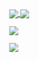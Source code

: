 <!-- ### Hi there 👋 -->

<!-- ![](https://github-readme-stats.vercel.app/api?username=pkucuipy&show_icons=true) -->
<!-- ![](https://github-readme-stats.vercel.app/api/top-langs/?username=pkucuipy&layout=compact) -->

<a href="https://github.com/PkuCuipy">
  <img 
       align="center" 
       src="https://github-readme-stats.vercel.app/api?username=pkucuipy&show_icons=true" />
</a>

<a href="https://github.com/PkuCuipy">
  <img 
       align="center" 
       src="https://github-readme-stats.vercel.app/api/top-langs/?username=pkucuipy&layout=default" />

</a>


![](https://komarev.com/ghpvc/?username=pkucuipy&label=Visitors+Counter)

<a href="https://clustrmaps.com/site/1bta2"  title="Visit tracker">
  <img 
       src="https://www.clustrmaps.com/map_v2.png?d=yg7x9Zbn91baKhP7djYPBu71Yo1lM8chC-TBF_J1cjQ&cl=ffffff" 
  />
</a>


<!--
**PkuCuipy/PkuCuipy** is a ✨ _special_ ✨ repository because its `README.md` (this file) appears on your GitHub profile.

Here are some ideas to get you started:

- 🔭 I’m currently working on ...
- 🌱 I’m currently learning ...
- 👯 I’m looking to collaborate on ...
- 🤔 I’m looking for help with ...
- 💬 Ask me about ...
- 📫 How to reach me: ...
- 😄 Pronouns: ...
- ⚡ Fun fact: ...
-->
